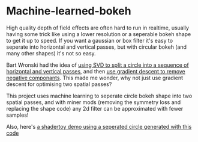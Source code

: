 # Machine-learned-bokeh
High quality depth of field effects are often hard to run in realtime, usually having some trick like using a lower resolution or a seperable bokeh shape to get it up to speed. If you want a gaussian or box filter it's easy to seperate into horizontal and vertical passes, but with circular bokeh (and many other shapes) it's not so easy.

Bart Wronski had the idea of [using SVD to split a circle into a sequence of horizontal and vertical passes](https://bartwronski.com/2020/02/03/separate-your-filters-svd-and-low-rank-approximation-of-image-filters/), and then [use gradient descent to remove negative componants](https://bartwronski.com/2020/03/15/using-jax-numpy-and-optimization-techniques-to-improve-separable-image-filters/). This made me wonder, why not just use gradient descent for optimising two spatial passes?

This project uses machine learning to seperate circle bokeh shape into two spatial passes, and with miner mods (removing the symmetry loss and replacing the shape code) any 2d filter can be approximated with fewer samples!

Also, here's [a shadertoy demo using a seperated circle generated with this code](https://www.shadertoy.com/view/3tGcWt)
